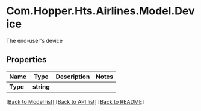 # Com.Hopper.Hts.Airlines.Model.Device
The end-user's device

## Properties

Name | Type | Description | Notes
------------ | ------------- | ------------- | -------------
**Type** | **string** |  | 

[[Back to Model list]](../../README.md#documentation-for-models) [[Back to API list]](../../README.md#documentation-for-api-endpoints) [[Back to README]](../../README.md)

